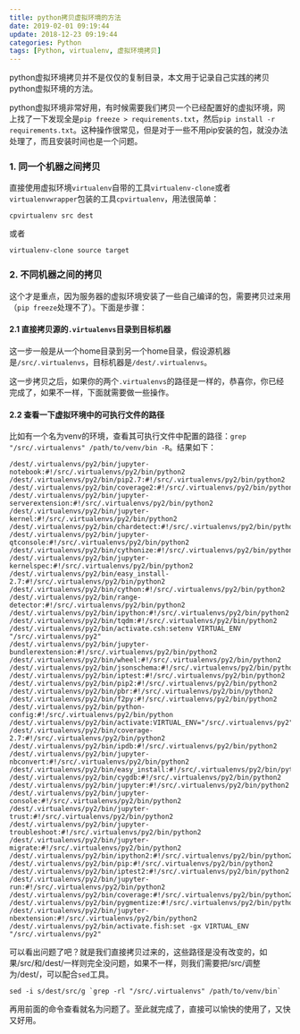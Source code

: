```yaml
---
title: python拷贝虚拟环境的方法
date: 2019-02-01 09:19:44
update: 2018-12-23 09:19:44
categories: Python
tags: [Python, virtualenv, 虚拟环境拷贝]
---
```


python虚拟环境拷贝并不是仅仅的复制目录，本文用于记录自己实践的拷贝python虚拟环境的方法。

<!-- more -->

python虚拟环境非常好用，有时候需要我们拷贝一个已经配置好的虚拟环境，网上找了一下发现全是`pip freeze > requirements.txt`，然后`pip install -r requirements.txt`。这种操作很常见，但是对于一些不用pip安装的包，就没办法处理了，而且安装时间也是一个问题。

### 1. 同一个机器之间拷贝

直接使用虚拟环境`virtualenv`自带的工具`virtualenv-clone`或者`virtualenvwrapper`包装的工具`cpvirtualenv`，用法很简单：

`cpvirtualenv src dest`

或者

`virtualenv-clone source target`

### 2. 不同机器之间的拷贝

这个才是重点，因为服务器的虚拟环境安装了一些自己编译的包，需要拷贝过来用（`pip freeze`处理不了）。下面是步骤：

#### 2.1 直接拷贝源的`.virtualenvs`目录到目标机器

这一步一般是从一个home目录到另一个home目录，假设源机器是`/src/.virtualenvs`，目标机器是`/dest/.virtualenvs`。

这一步拷贝之后，如果你的两个`.virtualenvs`的路径是一样的，恭喜你，你已经完成了，如果不一样，下面就需要做一些操作。

#### 2.2 查看一下虚拟环境中的可执行文件的路径

比如有一个名为venv的环境，查看其可执行文件中配置的路径：`grep "/src/.virtualenvs" /path/to/venv/bin -R`。结果如下：

```
/dest/.virtualenvs/py2/bin/jupyter-notebook:#!/src/.virtualenvs/py2/bin/python2
/dest/.virtualenvs/py2/bin/pip2.7:#!/src/.virtualenvs/py2/bin/python2
/dest/.virtualenvs/py2/bin/coverage2:#!/src/.virtualenvs/py2/bin/python2
/dest/.virtualenvs/py2/bin/jupyter-serverextension:#!/src/.virtualenvs/py2/bin/python2
/dest/.virtualenvs/py2/bin/jupyter-kernel:#!/src/.virtualenvs/py2/bin/python2
/dest/.virtualenvs/py2/bin/chardetect:#!/src/.virtualenvs/py2/bin/python
/dest/.virtualenvs/py2/bin/jupyter-qtconsole:#!/src/.virtualenvs/py2/bin/python2
/dest/.virtualenvs/py2/bin/cythonize:#!/src/.virtualenvs/py2/bin/python2
/dest/.virtualenvs/py2/bin/jupyter-kernelspec:#!/src/.virtualenvs/py2/bin/python2
/dest/.virtualenvs/py2/bin/easy_install-2.7:#!/src/.virtualenvs/py2/bin/python2
/dest/.virtualenvs/py2/bin/cython:#!/src/.virtualenvs/py2/bin/python2
/dest/.virtualenvs/py2/bin/range-detector:#!/src/.virtualenvs/py2/bin/python2
/dest/.virtualenvs/py2/bin/ipython:#!/src/.virtualenvs/py2/bin/python2
/dest/.virtualenvs/py2/bin/tqdm:#!/src/.virtualenvs/py2/bin/python2
/dest/.virtualenvs/py2/bin/activate.csh:setenv VIRTUAL_ENV "/src/.virtualenvs/py2"
/dest/.virtualenvs/py2/bin/jupyter-bundlerextension:#!/src/.virtualenvs/py2/bin/python2
/dest/.virtualenvs/py2/bin/wheel:#!/src/.virtualenvs/py2/bin/python2
/dest/.virtualenvs/py2/bin/jsonschema:#!/src/.virtualenvs/py2/bin/python2
/dest/.virtualenvs/py2/bin/iptest:#!/src/.virtualenvs/py2/bin/python2
/dest/.virtualenvs/py2/bin/pip2:#!/src/.virtualenvs/py2/bin/python2
/dest/.virtualenvs/py2/bin/pbr:#!/src/.virtualenvs/py2/bin/python2
/dest/.virtualenvs/py2/bin/f2py:#!/src/.virtualenvs/py2/bin/python2
/dest/.virtualenvs/py2/bin/python-config:#!/src/.virtualenvs/py2/bin/python
/dest/.virtualenvs/py2/bin/activate:VIRTUAL_ENV="/src/.virtualenvs/py2"
/dest/.virtualenvs/py2/bin/coverage-2.7:#!/src/.virtualenvs/py2/bin/python2
/dest/.virtualenvs/py2/bin/ipdb:#!/src/.virtualenvs/py2/bin/python2
/dest/.virtualenvs/py2/bin/jupyter-nbconvert:#!/src/.virtualenvs/py2/bin/python2
/dest/.virtualenvs/py2/bin/easy_install:#!/src/.virtualenvs/py2/bin/python2
/dest/.virtualenvs/py2/bin/cygdb:#!/src/.virtualenvs/py2/bin/python2
/dest/.virtualenvs/py2/bin/jupyter:#!/src/.virtualenvs/py2/bin/python2
/dest/.virtualenvs/py2/bin/jupyter-console:#!/src/.virtualenvs/py2/bin/python2
/dest/.virtualenvs/py2/bin/jupyter-trust:#!/src/.virtualenvs/py2/bin/python2
/dest/.virtualenvs/py2/bin/jupyter-troubleshoot:#!/src/.virtualenvs/py2/bin/python2
/dest/.virtualenvs/py2/bin/jupyter-migrate:#!/src/.virtualenvs/py2/bin/python2
/dest/.virtualenvs/py2/bin/ipython2:#!/src/.virtualenvs/py2/bin/python2
/dest/.virtualenvs/py2/bin/pip:#!/src/.virtualenvs/py2/bin/python2
/dest/.virtualenvs/py2/bin/iptest2:#!/src/.virtualenvs/py2/bin/python2
/dest/.virtualenvs/py2/bin/jupyter-run:#!/src/.virtualenvs/py2/bin/python2
/dest/.virtualenvs/py2/bin/coverage:#!/src/.virtualenvs/py2/bin/python2
/dest/.virtualenvs/py2/bin/pygmentize:#!/src/.virtualenvs/py2/bin/python2
/dest/.virtualenvs/py2/bin/jupyter-nbextension:#!/src/.virtualenvs/py2/bin/python2
/dest/.virtualenvs/py2/bin/activate.fish:set -gx VIRTUAL_ENV "/src/.virtualenvs/py2"
```

可以看出问题了吧？就是我们直接拷贝过来的，这些路径是没有改变的，如果/src/和/dest/一样则完全没问题，如果不一样，则我们需要把/src/调整为/dest/，可以配合`sed`工具。

```
sed -i s/dest/src/g `grep -rl "/src/.virtualenvs" /path/to/venv/bin`
```

再用前面的命令查看就名为问题了。至此就完成了，直接可以愉快的使用了，又快又好用。
